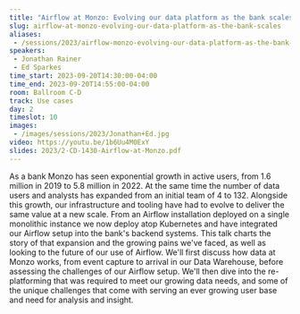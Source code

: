 ```yaml
---
title: "Airflow at Monzo: Evolving our data platform as the bank scales"
slug: airflow-at-monzo-evolving-our-data-platform-as-the-bank-scales
aliases:
 - /sessions/2023/airflow-monzo-evolving-our-data-platform-as-the-bank-scales
speakers:
 - Jonathan Rainer
 - Ed Sparkes
time_start: 2023-09-20T14:30:00-04:00
time_end: 2023-09-20T14:55:00-04:00
room: Ballroom C-D
track: Use cases
day: 2
timeslot: 10
images:
 - /images/sessions/2023/Jonathan+Ed.jpg
video: https://youtu.be/1b6Uu4M0ExY
slides: 2023/2-CD-1430-Airflow-at-Monzo.pdf
---
```


As a bank Monzo has seen exponential growth in active users, from 1.6 million in 2019 to 5.8 million in 2022. At the same time the number of data users and analysts has expanded from an initial team of 4 to 132. Alongside this growth, our infrastructure and tooling have had to evolve to deliver the same value at a new scale. From an Airflow installation deployed on a single monolithic instance we now deploy atop Kubernetes and have integrated our Airflow setup into the bank's backend systems. This talk charts the story of that expansion and the growing pains we've faced, as well as looking to the future of our use of Airflow. We'll first discuss how data at Monzo works, from event capture to arrival in our Data Warehouse, before assessing the challenges of our Airflow setup. We'll then dive into the re-platforming that was required to meet our growing data needs, and some of the unique challenges that come with serving an ever growing user base and need for analysis and insight.